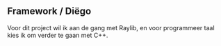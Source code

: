 ## Framework / Diëgo

Voor dit project wil ik aan de gang met Raylib, en voor programmeer taal kies ik om verder te gaan met C++.


